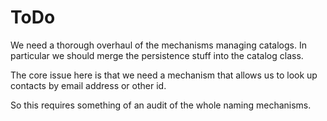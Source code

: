 ﻿# ToDo

We need a thorough overhaul of the mechanisms managing catalogs. In particular we should merge the 
persistence stuff into the catalog class.

The core issue here is that we need a mechanism that allows us to look up contacts by email address
or other id.

So this requires something of an audit of the whole naming mechanisms.





